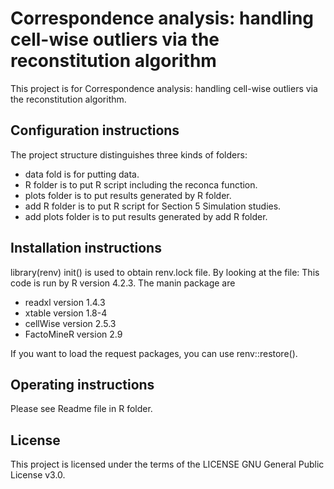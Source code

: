# Correspondence analysis: handling cell-wise outliers via the reconstitution algorithm
This project is for Correspondence analysis: handling cell-wise outliers via the reconstitution algorithm.

## Configuration instructions
The project structure distinguishes three kinds of folders:
- data fold is for putting data.
- R folder is to put R script including the reconca function.
- plots folder is to put results generated by R folder.
- add R folder is to put R script for Section 5 Simulation studies.
- add plots folder is to put results generated by add R folder.

## Installation instructions
library(renv) init() is used to obtain renv.lock file. By looking at the file: This code is run by R version 4.2.3.
The manin package are
- readxl version 1.4.3
- xtable version 1.8-4
- cellWise  version 2.5.3
- FactoMineR version 2.9

If you want to load the request packages, you can use renv::restore().

## Operating instructions
Please see Readme file in R folder.

## License
This project is licensed under the terms of the LICENSE GNU General Public License v3.0.
